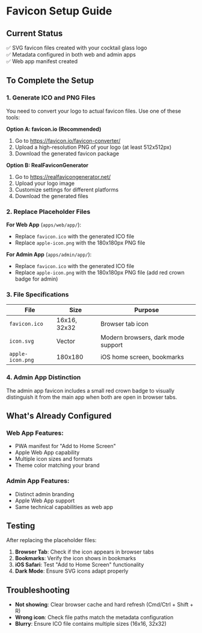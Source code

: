 # Favicon Setup Guide

## Current Status
✅ SVG favicon files created with your cocktail glass logo  
✅ Metadata configured in both web and admin apps  
✅ Web app manifest created  

## To Complete the Setup

### 1. Generate ICO and PNG Files

You need to convert your logo to actual favicon files. Use one of these tools:

**Option A: favicon.io (Recommended)**
1. Go to https://favicon.io/favicon-converter/
2. Upload a high-resolution PNG of your logo (at least 512x512px)
3. Download the generated favicon package

**Option B: RealFaviconGenerator**
1. Go to https://realfavicongenerator.net/
2. Upload your logo image
3. Customize settings for different platforms
4. Download the generated files

### 2. Replace Placeholder Files

**For Web App** (`apps/web/app/`):
- Replace `favicon.ico` with the generated ICO file
- Replace `apple-icon.png` with the 180x180px PNG file

**For Admin App** (`apps/admin/app/`):
- Replace `favicon.ico` with the generated ICO file  
- Replace `apple-icon.png` with the 180x180px PNG file (add red crown badge for admin)

### 3. File Specifications

| File | Size | Purpose |
|------|------|---------|
| `favicon.ico` | 16x16, 32x32 | Browser tab icon |
| `icon.svg` | Vector | Modern browsers, dark mode support |
| `apple-icon.png` | 180x180 | iOS home screen, bookmarks |

### 4. Admin App Distinction

The admin app favicon includes a small red crown badge to visually distinguish it from the main app when both are open in browser tabs.

## What's Already Configured

### Web App Features:
- PWA manifest for "Add to Home Screen"
- Apple Web App capability
- Multiple icon sizes and formats
- Theme color matching your brand

### Admin App Features:
- Distinct admin branding
- Apple Web App support
- Same technical capabilities as web app

## Testing

After replacing the placeholder files:

1. **Browser Tab**: Check if the icon appears in browser tabs
2. **Bookmarks**: Verify the icon shows in bookmarks
3. **iOS Safari**: Test "Add to Home Screen" functionality
4. **Dark Mode**: Ensure SVG icons adapt properly

## Troubleshooting

- **Not showing**: Clear browser cache and hard refresh (Cmd/Ctrl + Shift + R)
- **Wrong icon**: Check file paths match the metadata configuration
- **Blurry**: Ensure ICO file contains multiple sizes (16x16, 32x32)